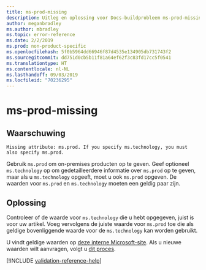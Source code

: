 ```yaml
---
title: ms-prod-missing
description: Uitleg en oplossing voor Docs-buildprobleem ms-prod-missing
author: meganbradley
ms.author: mbradley
ms.topic: error-reference
ms.date: 2/2/2019
ms.prod: non-product-specific
ms.openlocfilehash: 5f0b5964dd66946f87d4535e134905db731743f2
ms.sourcegitcommit: dd751d0cb5b11f81a64ef62f3c83fd17cc5f0541
ms.translationtype: HT
ms.contentlocale: nl-NL
ms.lasthandoff: 09/03/2019
ms.locfileid: "70236295"
---
```

# <a name="ms-prod-missing"></a>ms-prod-missing

## <a name="warning"></a>Waarschuwing

`Missing attribute: ms.prod. If you specify ms.technology, you must also specify ms.prod.`

Gebruik `ms.prod` om on-premises producten op te geven. Geef optioneel `ms.technology` op om gedetailleerdere informatie over `ms.prod` op te geven, maar als u `ms.technology` opgeeft, moet u ook `ms.prod` opgeven. De waarden voor `ms.prod` en `ms.technology` moeten een geldig paar zijn.

## <a name="resolution"></a>Oplossing

Controleer of de waarde voor `ms.technology` die u hebt opgegeven, juist is voor uw artikel. Voeg vervolgens de juiste waarde voor `ms.prod` toe die als geldige bovenliggende waarde voor de `ms.technology` kan worden gebruikt.

U vindt geldige waarden op [deze interne Microsoft-site](https://docsmetadatatool.azurewebsites.net/allowlists). Als u nieuwe waarden wilt aanvragen, volgt u [dit proces](https://review.docs.microsoft.com/help/contribute/metadata-changes?branch=master).

<!--make sure to add this file to your includes folder and verify the path-->
[!INCLUDE [validation-reference-help](includes/validation-reference-help.md)]
